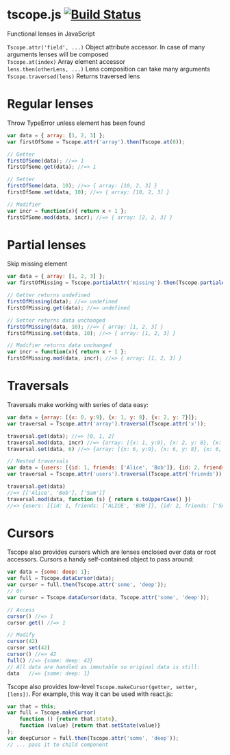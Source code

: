 tscope.js [![Build Status](https://travis-ci.org/nLight/tscope.js.svg?branch=master)](https://travis-ci.org/nLight/tscope.js)
==================

Functional lenses in JavaScript

`Tscope.attr('field', ...)` Object attribute accessor. In case of many arguments lenses will be composed<br>
`Tscope.at(index)` Array element accessor<br>
`lens.then(otherLens, ...)` Lens composition can take many arguments<br>
`Tscope.traversed(lens)` Returns traversed lens


# Regular lenses

Throw TypeError unless element has been found

```javascript
var data = { array: [1, 2, 3] };
var firstOfSome = Tscope.attr('array').then(Tscope.at(0));

// Getter
firstOfSome(data); //=> 1
firstOfSome.get(data); //=> 1

// Setter
firstOfSome(data, 10); //=> { array: [10, 2, 3] }
firstOfSome.set(data, 10); //=> { array: [10, 2, 3] }

// Modifier
var incr = function(x){ return x + 1 };
firstOfSome.mod(data, incr); //=> { array: [2, 2, 3] }

```


# Partial lenses

Skip missing element

```javascript
var data = { array: [1, 2, 3] };
var firstOfMissing = Tscope.partialAttr('missing').then(Tscope.partialAt(0));

// Getter returns undefined
firstOfMissing(data); //=> undefined
firstOfMissing.get(data); //=> undefined

// Setter returns data unchanged
firstOfMissing(data, 10); //=> { array: [1, 2, 3] }
firstOfMissing.set(data, 10); //=> { array: [1, 2, 3] }

// Modifier returns data unchanged
var incr = function(x){ return x + 1 };
firstOfMissing.mod(data, incr); //=> { array: [1, 2, 3] }

```


# Traversals

Traversals make working with series of data easy:

```javascript
var data = {array: [{x: 0, y:9}, {x: 1, y: 8}, {x: 2, y: 7}]};
var traversal = Tscope.attr('array').traversal(Tscope.attr('x'));

traversal.get(data); //=> [0, 1, 2]
traversal.mod(data, incr) //=> {array: [{x: 1, y:9}, {x: 2, y: 8}, {x: 3, y: 7}]}
traversal.set(data, 6) //=> {array: [{x: 6, y:9}, {x: 6, y: 8}, {x: 6, y: 7}]}

// Nested traversals
var data = {users: [{id: 1, friends: ['Alice', 'Bob']}, {id: 2, friends: ['Sam']}]};
var traversal = Tscope.attr('users').traversal(Tscope.attr('friends')).traversal()

traversal.get(data)
//=> [['Alice', 'Bob'], ['Sam']]
traversal.mod(data, function (s) { return s.toUpperCase() })
//=> {users: [{id: 1, friends: ['ALICE', 'BOB']}, {id: 2, friends: ['SAM']}]};
```


# Cursors

Tscope also provides cursors which are lenses enclosed over data or root accessors. Cursors a handy self-contained object to pass around:

```javascript
var data = {some: deep: 1};
var full = Tscope.dataCursor(data);
var cursor = full.then(Tscope.attr('some', 'deep'));
// Or
var cursor = Tscope.dataCursor(data, Tscope.attr('some', 'deep'));

// Access
cursor() //=> 1
cursor.get() //=> 1

// Modify
cursor(42)
cursor.set(42)
cursor() //=> 42
full() //=> {some: deep: 42}
// All data are handled as immutable so original data is still:
data   //=> {some: deep: 1}
```

Tscope also provides low-level `Tscope.makeCursor(getter, setter, [lens])`. For example, this way it can be used with react.js:

```javascript
var that = this;
var full = Tscope.makeCursor(
    function () {return that.state},
    function (value) {return that.setState(value)}
);
var deepCursor = full.then(Tscope.attr('some', 'deep'));
// ... pass it to child component
```
